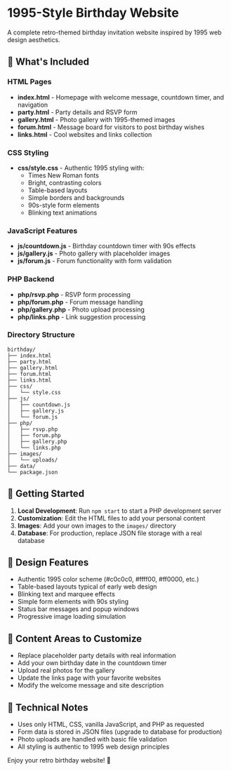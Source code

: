 # 1995-Style Birthday Website

A complete retro-themed birthday invitation website inspired by 1995 web design aesthetics.

## 🎉 What's Included

### HTML Pages
- **index.html** - Homepage with welcome message, countdown timer, and navigation
- **party.html** - Party details and RSVP form
- **gallery.html** - Photo gallery with 1995-themed images
- **forum.html** - Message board for visitors to post birthday wishes
- **links.html** - Cool websites and links collection

### CSS Styling
- **css/style.css** - Authentic 1995 styling with:
  - Times New Roman fonts
  - Bright, contrasting colors
  - Table-based layouts
  - Simple borders and backgrounds
  - 90s-style form elements
  - Blinking text animations

### JavaScript Features
- **js/countdown.js** - Birthday countdown timer with 90s effects
- **js/gallery.js** - Photo gallery with placeholder images
- **js/forum.js** - Forum functionality with form validation

### PHP Backend
- **php/rsvp.php** - RSVP form processing
- **php/forum.php** - Forum message handling
- **php/gallery.php** - Photo upload processing
- **php/links.php** - Link suggestion processing

### Directory Structure
```
birthday/
├── index.html
├── party.html
├── gallery.html
├── forum.html
├── links.html
├── css/
│   └── style.css
├── js/
│   ├── countdown.js
│   ├── gallery.js
│   └── forum.js
├── php/
│   ├── rsvp.php
│   ├── forum.php
│   ├── gallery.php
│   └── links.php
├── images/
│   └── uploads/
├── data/
└── package.json
```

## 🚀 Getting Started

1. **Local Development**: Run `npm start` to start a PHP development server
2. **Customization**: Edit the HTML files to add your personal content
3. **Images**: Add your own images to the `images/` directory
4. **Database**: For production, replace JSON file storage with a real database

## 🎨 Design Features

- Authentic 1995 color scheme (#c0c0c0, #ffff00, #ff0000, etc.)
- Table-based layouts typical of early web design
- Blinking text and marquee effects
- Simple form elements with 90s styling
- Status bar messages and popup windows
- Progressive image loading simulation

## 📝 Content Areas to Customize

- Replace placeholder party details with real information
- Add your own birthday date in the countdown timer
- Upload real photos for the gallery
- Update the links page with your favorite websites
- Modify the welcome message and site description

## 🔧 Technical Notes

- Uses only HTML, CSS, vanilla JavaScript, and PHP as requested
- Form data is stored in JSON files (upgrade to database for production)
- Photo uploads are handled with basic file validation
- All styling is authentic to 1995 web design principles

Enjoy your retro birthday website! 🎂